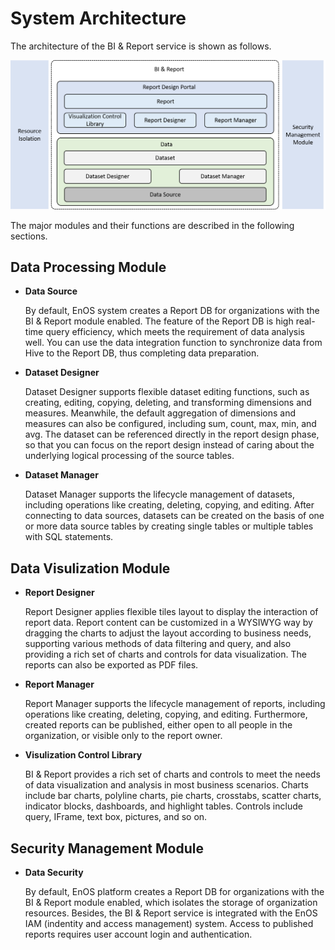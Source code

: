 # System Architecture

The architecture of the BI & Report service is shown as follows.

![infrastructure](media/infrastructure.png)



The major modules and their functions are described in the following sections.

## Data Processing Module

- **Data Source**

  By default, EnOS system creates a Report DB for organizations with the BI & Report module enabled. The feature of the Report DB is high real-time query efficiency, which meets the requirement of data analysis well. You can use the data integration function to synchronize data from Hive to the Report DB, thus completing data preparation.

- **Dataset Designer**

  Dataset Designer supports flexible dataset editing functions, such as creating, editing, copying, deleting, and transforming dimensions and measures. Meanwhile, the default aggregation of dimensions and measures can also be configured, including sum, count, max, min, and avg. The dataset can be referenced directly in the report design phase, so that you can focus on the report design instead of caring about the underlying logical processing of the source tables.

- **Dataset Manager**

  Dataset Manager supports the lifecycle management of datasets, including operations like creating, deleting, copying, and editing. After connecting to data sources, datasets can be created on the basis of one or more data source tables by creating single tables or multiple tables with SQL statements.

## Data Visulization Module

- **Report Designer**

  Report Designer applies flexible tiles layout to display the interaction of report data. Report content can be customized in a WYSIWYG way by dragging the charts to adjust the layout according to business needs, supporting various methods of data filtering and query, and also providing a rich set of charts and controls for data visualization. The reports can also be exported as PDF files.

- **Report Manager**

  Report Manager supports the lifecycle management of reports, including operations like creating, deleting, copying, and editing. Furthermore, created reports can be published, either open to all people in the organization, or visible only to the report owner. 

- **Visulization Control Library**

  BI & Report provides a rich set of charts and controls to meet the needs of data visualization and analysis in most business scenarios. Charts include bar charts, polyline charts, pie charts, crosstabs, scatter charts, indicator blocks, dashboards, and highlight tables. Controls include query, IFrame, text box, pictures, and so on.

## Security Management Module

- **Data Security**

  By default, EnOS platform creates a Report DB for organizations with the BI & Report module enabled, which isolates the storage of organization resources. Besides, the BI & Report service is integrated with the EnOS IAM (indentity and access management) system. Access to published reports requires user account login and authentication.
